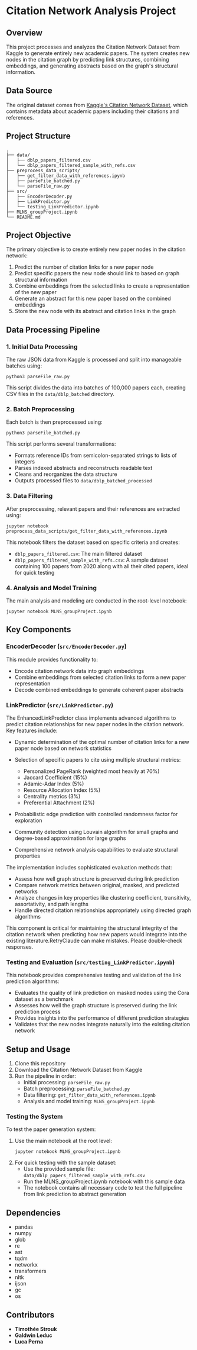 # Citation Network Analysis Project

## Overview
This project processes and analyzes the Citation Network Dataset from Kaggle to generate entirely new academic papers. The system creates new nodes in the citation graph by predicting link structures, combining embeddings, and generating abstracts based on the graph's structural information.

## Data Source
The original dataset comes from [Kaggle's Citation Network Dataset](https://www.kaggle.com/datasets/mathurinache/citation-network-dataset/data), which contains metadata about academic papers including their citations and references.

## Project Structure
```
.
├── data/
│   ├── dblp_papers_filtered.csv
│   └── dblp_papers_filtered_sample_with_refs.csv
├── preprocess_data_scripts/
│   ├── get_filter_data_with_references.ipynb
│   ├── parseFile_batched.py
│   └── parseFile_raw.py
├── src/
│   ├── EncoderDecoder.py
│   ├── LinkPredictor.py
│   └── testing_LinkPredictor.ipynb
├── MLNS_groupProject.ipynb
└── README.md
```

## Project Objective
The primary objective is to create entirely new paper nodes in the citation network:
1. Predict the number of citation links for a new paper node
2. Predict specific papers the new node should link to based on graph structural information
3. Combine embeddings from the selected links to create a representation of the new paper
4. Generate an abstract for this new paper based on the combined embeddings
5. Store the new node with its abstract and citation links in the graph

## Data Processing Pipeline

### 1. Initial Data Processing
The raw JSON data from Kaggle is processed and split into manageable batches using:
```
python3 parseFile_raw.py
```
This script divides the data into batches of 100,000 papers each, creating CSV files in the `data/dblp_batched` directory.

### 2. Batch Preprocessing
Each batch is then preprocessed using:
```
python3 parseFile_batched.py
```
This script performs several transformations:
- Formats reference IDs from semicolon-separated strings to lists of integers
- Parses indexed abstracts and reconstructs readable text
- Cleans and reorganizes the data structure
- Outputs processed files to `data/dblp_batched_processed`

### 3. Data Filtering
After preprocessing, relevant papers and their references are extracted using:
```
jupyter notebook preprocess_data_scripts/get_filter_data_with_references.ipynb
```
This notebook filters the dataset based on specific criteria and creates:
- `dblp_papers_filtered.csv`: The main filtered dataset
- `dblp_papers_filtered_sample_with_refs.csv`: A sample dataset containing 100 papers from 2020 along with all their cited papers, ideal for quick testing

### 4. Analysis and Model Training
The main analysis and modeling are conducted in the root-level notebook:
```
jupyter notebook MLNS_groupProject.ipynb
```

## Key Components

### EncoderDecoder (`src/EncoderDecoder.py`)
This module provides functionality to:
- Encode citation network data into graph embeddings
- Combine embeddings from selected citation links to form a new paper representation
- Decode combined embeddings to generate coherent paper abstracts

### LinkPredictor (`src/LinkPredictor.py`)
The EnhancedLinkPredictor class implements advanced algorithms to predict citation relationships for new paper nodes in the citation network. Key features include:

- Dynamic determination of the optimal number of citation links for a new paper node based on network statistics
- Selection of specific papers to cite using multiple structural metrics:
   - Personalized PageRank (weighted most heavily at 70%)
   - Jaccard Coefficient (15%)
   - Adamic-Adar Index (5%)
   - Resource Allocation Index (5%)
   - Centrality metrics (3%)
   - Preferential Attachment (2%)

- Probabilistic edge prediction with controlled randomness factor for exploration
- Community detection using Louvain algorithm for small graphs and degree-based approximation for large graphs
- Comprehensive network analysis capabilities to evaluate structural properties

The implementation includes sophisticated evaluation methods that:
- Assess how well graph structure is preserved during link prediction
- Compare network metrics between original, masked, and predicted networks
- Analyze changes in key properties like clustering coefficient, transitivity, assortativity, and path lengths
- Handle directed citation relationships appropriately using directed graph algorithms

This component is critical for maintaining the structural integrity of the citation network when predicting how new papers would integrate into the existing literature.RetryClaude can make mistakes. Please double-check responses.

### Testing and Evaluation (`src/testing_LinkPredictor.ipynb`)
This notebook provides comprehensive testing and validation of the link prediction algorithms:
- Evaluates the quality of link prediction on masked nodes using the Cora dataset as a benchmark
- Assesses how well the graph structure is preserved during the link prediction process
- Provides insights into the performance of different prediction strategies
- Validates that the new nodes integrate naturally into the existing citation network

## Setup and Usage

1. Clone this repository
2. Download the Citation Network Dataset from Kaggle
3. Run the pipeline in order:
   - Initial processing: `parseFile_raw.py`
   - Batch preprocessing: `parseFile_batched.py`
   - Data filtering: `get_filter_data_with_references.ipynb`
   - Analysis and model training: `MLNS_groupProject.ipynb`

### Testing the System
To test the paper generation system:
1. Use the main notebook at the root level:
   ```
   jupyter notebook MLNS_groupProject.ipynb
   ```
2. For quick testing with the sample dataset:
   - Use the provided sample file: `data/dblp_papers_filtered_sample_with_refs.csv`
   - Run the MLNS_groupProject.ipynb notebook with this sample data
   - The notebook contains all necessary code to test the full pipeline from link prediction to abstract generation

## Dependencies
- pandas
- numpy
- glob
- re
- ast
- tqdm
- networkx
- transformers
- nltk
- ijson
- gc
- os

## Contributors
- **Timothée Strouk**
- **Galdwin Leduc**
- **Luca Perna**
